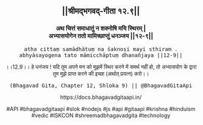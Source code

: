 <center><h2>||श्रीमद्‍भगवद्‍-गीता १२.९||</h2>
<h3>अथ चित्तं समाधातुं न शक्नोषि मयि स्थिरम् |<br/>अभ्यासयोगेन ततो मामिच्छाप्तुं धनञ्जय ||१२-९||</h3>
<pre>atha cittaṃ samādhātuṃ na śaknoṣi mayi sthiram .<br/>abhyāsayogena tato māmicchāptuṃ dhanañjaya ||12-9||</pre>
<p>।।12.9।। हे धनंजय ! यदि तुम अपने मन को मुझमें स्थिर करने में समर्थ नहीं हो, तो अभ्यासयोग के द्वारा तुम मुझे प्राप्त करने की इच्छा (अर्थात् प्रयत्न) करो।।</p>
<pre>(Bhagavad Gita, Chapter 12, Shloka 9) || @BhagavadGitaApi</pre><p>https://docs.bhagavadgitaapi.in/</p><p>#API #bhagavadgitaapi #slok #nodejs #js #api #gitaapi #krishna #hinduism #vedic #ISKCON #shreemadbhagavadgita #technology</p></center>